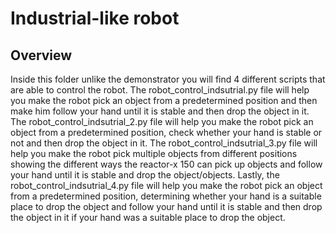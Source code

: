 # Industrial-like robot 
## Overview
Inside this folder unlike the demonstrator you will find 4 different scripts that are able to control the robot. The robot_control_indsutrial.py file will help you make the robot pick an object from a predetermined position and then make him follow your hand until it is stable and then drop the object in it. The robot_control_indsutrial_2.py file will help you make the robot pick an object from a predetermined position, check whether your hand is stable or not and then drop the object in it. The robot_control_indsutrial_3.py file will help you make the robot pick multiple objects from different positions showing the different ways the reactor-x 150 can pick up objects and follow your hand until it is stable and drop the object/objects. Lastly, the robot_control_indsutrial_4.py file will help you make the robot pick an object from a predetermined position, determining whether your hand is a suitable place to drop the object and follow your hand until it is stable and then drop the object in it if your hand was a suitable place to drop the object.
